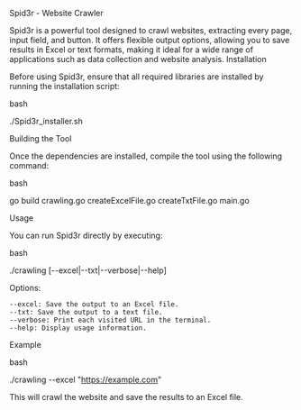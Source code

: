 Spid3r - Website Crawler

Spid3r is a powerful tool designed to crawl websites, extracting every page, input field, and button. It offers flexible output options, allowing you to save results in Excel or text formats, making it ideal for a wide range of applications such as data collection and website analysis.
Installation

Before using Spid3r, ensure that all required libraries are installed by running the installation script:

bash

./Spid3r_installer.sh

Building the Tool

Once the dependencies are installed, compile the tool using the following command:

bash

go build crawling.go createExcelFile.go createTxtFile.go main.go

Usage

You can run Spid3r directly by executing:

bash

./crawling [--excel|--txt|--verbose|--help] <url>

Options:

    --excel: Save the output to an Excel file.
    --txt: Save the output to a text file.
    --verbose: Print each visited URL in the terminal.
    --help: Display usage information.

Example

bash

./crawling --excel "https://example.com"

This will crawl the website and save the results to an Excel file.
